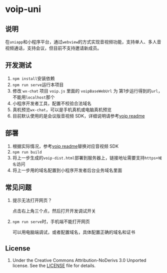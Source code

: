 # voip-uni

## 说明
在`uniapp`和小程序平台，通过`webview`的方式实现音视频功能，支持单人、多人音视频通话，支持会议，但目前不支持邀请新成员。

## 开发测试
1. `npm install`安装依赖
2. `npm run serve`运行本项目
3. 修改 `wx-chat` 项目 `voip.js` 里面的 `voipBaseWebUrl` 为 第1步运行得到的`url`，不能用`localhost`那个
4. 小程序开发者工具，配置不校验合法域名
5. 真机预览`wx-chat`，可以是手机真机或电脑真机预览
6. 目前默认使用的是会议版音视频 SDK，详细说明请参考[voip readme](./src/wfc/av/internal/README.MD)

## 部署
1. 根据实际情况，参考[voip readme](./src/wfc/av/internal/README.MD)替换对应音视频 SDK
2. `npm run build`
3. 将上一步生成的`voip-dist.html`部署到服务器上，链接地址需要支持`https+域名`访问
4. 将上一步用的域名配置到小程序开发者后台业务域名里面

## 常见问题
1. 提示无法打开网页？

   点击右上角三个点，然后打开开发调试开关
2. `npm run serve`时，手机端不能打开网页

    可以用电脑端调试，或者配置域名，具体配置正确的域名和证书

## License

1. Under the Creative Commons Attribution-NoDerivs 3.0 Unported license. See the [LICENSE](https://github.com/wildfirechat/server/blob/wildfirechat/LICENSE) file for details.
